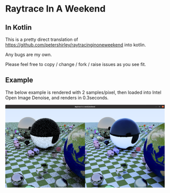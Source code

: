 # Raytrace In A Weekend

## In Kotlin

This is a pretty direct translation of https://github.com/petershirley/raytracinginoneweekend into kotlin.

Any bugs are my own.

Please feel free to copy / change / fork / raise issues as you see fit.

## Example

The below example is rendered with 2 samples/pixel, then loaded into Intel Open Image Denoise,
and renders in 0.3seconds.

![Example](example-output/example1.png)

